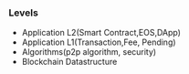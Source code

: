 ### Levels

  - Application L2(Smart Contract,EOS,DApp)
  - Application L1(Transaction,Fee, Pending)
  - Algorithms(p2p algorithm, security)
  - Blockchain Datastructure
